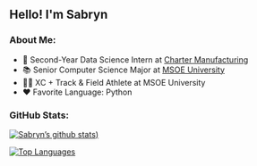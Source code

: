 ## Hello! I'm Sabryn

### About Me:
- 💼 Second-Year Data Science Intern at [Charter Manufacturing](https://www.chartermfg.com/)
- 📚 Senior Computer Science Major at [MSOE University](https://www.msoe.edu/)
- 🏃‍♀️ XC + Track & Field Athlete at MSOE University
- ❤️ Favorite Language: Python

### GitHub Stats:
[![Sabryn’s github stats](https://github-readme-stats-nine-teal-48.vercel.app/api?username=sabrynbley&show_icons=true&theme=tokyonight&rank_icon=github&include_all_commits=true))](https://github.com/sabrynbley)

[![Top Languages](https://github-readme-stats-nine-teal-48.vercel.app/api/top-langs/?username=sabrynbley&layout=compact&hide=rebol&theme=tokyonight)](https://github.com/sabrynbley)

